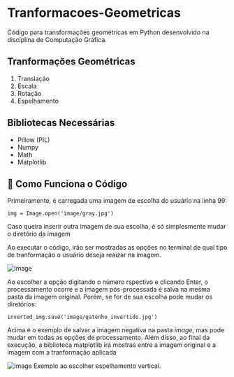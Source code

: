 # Tranformacoes-Geometricas
Código para transformações geométricas em Python desenvolvido na disciplina de Computação Gráfica.

## Tranformações Geométricas

1. Translação
2. Escala
3. Rotação
4. Espelhamento

## Bibliotecas Necessárias
- Pillow (PIL)
- Numpy
- Math
- Matplotlib

## 🤔 Como Funciona o Código
Primeiramente, é carregada uma imagem de escolha do usuário na linha 99:
```
img = Image.open('image/gray.jpg')
```
Caso queira inserir outra imagem de sua escolha, é só simplesmente mudar o diretório da imagem

Ao executar o código, irão ser mostradas as opções no terminal de qual tipo de tranformação o usuário deseja reaizar na imagem.

![image](https://github.com/rodineves/Tranformacoes-Geometricas/assets/105732866/c92a4371-b567-4f91-b6ec-7c334b967aad)


Ao escolher a opção digitando o número rspectivo e clicando Enter, o processamento ocorre e a imagem pós-processada é salva na mesma pasta da imagem original. Porém, se for de sua escolha pode mudar os diretórios:
```
inverted_img.save('image/gatenho_invertido.jpg')
```
Acima é o exemplo de salvar a imagem negativa na pasta <i>image</i>, mas pode mudar em todas as opções de processamento.
Além disso, ao final da execução, a biblioteca matplotlib irá mostras entre a imagem original e a imagem com a tranformação aplicada

![image](https://github.com/rodineves/Tranformacoes-Geometricas/assets/105732866/f6f7c23c-7fa2-4cbc-9c70-85138784a21b) Exemplo ao escolher espelhamento vertical.
